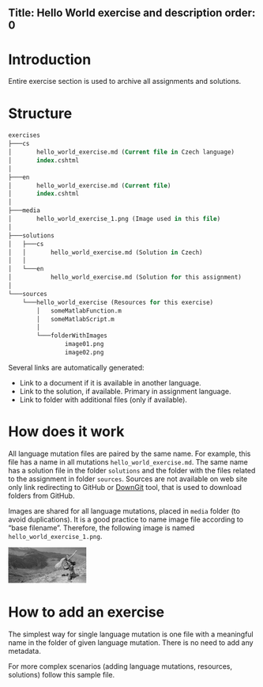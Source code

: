 Title: Hello World exercise and description
order: 0
---
# Introduction
Entire exercise section is used to archive all assignments and solutions.

# Structure 
``` sql
exercises
├───cs
│       hello_world_exercise.md (Current file in Czech language)                
│       index.cshtml
│
├───en
│       hello_world_exercise.md (Current file)   
│       index.cshtml
│
├───media
│       hello_world_exercise_1.png (Image used in this file)
│
├───solutions
│   ├───cs
│   │       hello_world_exercise.md (Solution in Czech)
│   │
│   └───en
│           hello_world_exercise.md (Solution for this assignment)
│
└───sources
    └───hello_world_exercise (Resources for this exercise)
        │   someMatlabFunction.m
        │   someMatlabScript.m
        │
        └───folderWithImages 
                image01.png
                image02.png
```


Several links are automatically generated: 
- Link to a document if it is available in another language.
- Link to the solution, if available. Primary in assignment language.
- Link to folder with additional files (only if available).

# How does it work 
All language mutation files are paired by the same name. For example, this file has a name in all mutations `hello_world_exercise.md`. The same name has a solution file in the folder `solutions` and the folder with the files related to the assignment in folder `sources`. Sources are not available on web site only link redirecting to GitHub or [DownGit](https://minhaskamal.github.io/DownGit/#/Home) tool, that is used to download folders from GitHub. 

Images are shared for all language mutations, placed in `media` folder (to avoid duplications). It is a good practice to name image file according to “base filename”. Therefore, the following image is named `hello_world_exercise_1.png`. 

![](../media/hello_world_exercise_1.png)

# How to add an exercise
The simplest way for single language mutation is one file with a meaningful name in the folder of given language mutation. There is no need to add any metadata.

For more complex scenarios (adding language mutations, resources, solutions) follow this sample file. 



